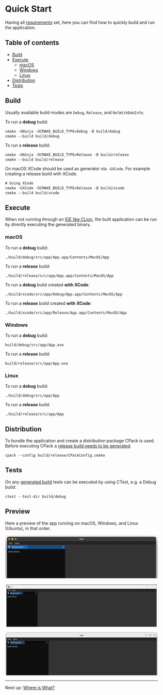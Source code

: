 # Quick Start

Having all [requirements](README.md#requirements) set, here you can find how to quickly build and run the application.

## Table of contents

- [Build](#build)
- [Execute](#execute)
  - [macOS](#macos)
  - [Windows](#windows)
  - [Linux](#linux)
- [Distribution](#distribution)
- [Tests](#tests)

## Build

Usually available build modes are `Debug`, `Release`, and `RelWithDebInfo`.

To run a **debug** build:

```shell
cmake -GNinja -DCMAKE_BUILD_TYPE=Debug -B build/debug
cmake --build build/debug
```

To run a **release** build:

```shell
cmake -GNinja -DCMAKE_BUILD_TYPE=Release -B build/release
cmake --build build/release
```

On macOS XCode should be used as generator via `-GXCode`. For example creating a release build with XCode.

```shell
# Using XCode
cmake -GXCode -DCMAKE_BUILD_TYPE=Release -B build/xcode
cmake --build build/xcode
```

## Execute

When not running through an [IDE like CLion](https://www.jetbrains.com/clion), the built application can be run by directly executing the generated binary.

### macOS

To run a **debug** build:

```shell
./build/debug/src/app/App.app/Contents/MacOS/App
```

To run a **release** build:

```shell
./build/release/src/app/App.app/Contents/MacOS/App
```

To run a **debug** build created **with XCode**:

```shell
./build/xcode/src/app/Debug/App.app/Contents/MacOS/App
```

To run a **release** build created **with XCode**:

```shell
./build/xcode/src/app/Release/App.app/Contents/MacOS/App
```

### Windows

To run a **debug** build:

```shell
build/debug/src/app/App.exe
```

To run a **release** build:

```shell
build/release/src/app/App.exe
```

### Linux

To run a **debug** build:

```shell
./build/debug/src/app/App
```

To run a **release** build:

```shell
./build/release/src/app/App
```

## Distribution

To bundle the application and create a distribution package CPack is used. Before executing CPack a [release build needs to be generated](#build).

```shell
cpack --config build/release/CPackConfig.cmake
```

## Tests

On any [generated build](#build) tests can be executed by using CTest, e.g. a Debug build:

```shell
ctest --test-dir build/debug
```

## Preview

Here a preview of the app running on macOS, Windows, and Linux (Ubuntu), in that order.

![A screenshot of the app running on macOS](assets/app_macos.png)

![A screenshot of the app running on Windows](assets/app_windows.png)

![A screenshot of the app running on Ubuntu](assets/app_ubuntu.png)

***

Next up: [Where is What?](WhereIsWhat.md)
